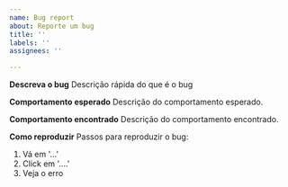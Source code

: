 ```yaml
---
name: Bug report
about: Reporte um bug
title: ''
labels: ''
assignees: ''

---
```


**Descreva o bug**
Descrição rápida do que é o bug

**Comportamento esperado**
Descrição do comportamento esperado.

**Comportamento encontrado**
Descrição do comportamento encontrado.

**Como reproduzir**
Passos para reproduzir o bug:
1. Vá em '...'
2. Click em '....'
3. Veja o erro
